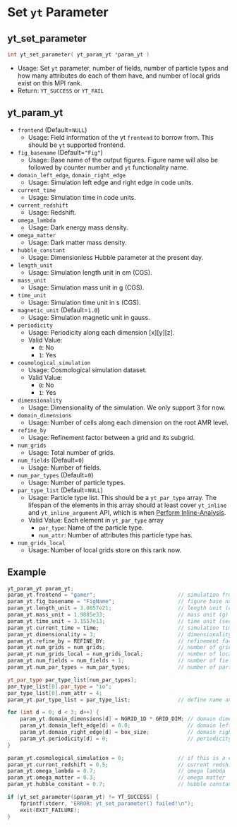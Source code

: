 # Set `yt` Parameter
## yt_set_parameter
```cpp
int yt_set_parameter( yt_param_yt *param_yt )
```
- Usage: Set `yt` parameter, number of fields, number of particle types and how many attributes do each of them have, and number of local grids exist on this MPI rank.
- Return: `YT_SUCCESS` or `YT_FAIL`

## yt_param_yt
- `frontend` (Default=`NULL`)
  - Usage: Field information of the yt `frontend` to borrow from. This should be `yt` supported frontend.
- `fig_basename` (Default=`"Fig"`)
  - Usage: Base name of the output figures. Figure name will also be followed by counter number and `yt` functionality name.
- `domain_left_edge`, `domain_right_edge`
  - Usage: Simulation left edge and right edge in code units.
- `current_time`
  - Usage: Simulation time in code units.
- `current_redshift`
  - Usage: Redshift.
- `omega_lambda`
  - Usage: Dark energy mass density.
- `omega_matter`
  - Usage: Dark matter mass density.
- `hubble_constant`
  - Usage: Dimensionless Hubble parameter at the present day.
- `length_unit`
  - Usage: Simulation length unit in cm (CGS).
- `mass_unit`
  - Usage: Simulation mass unit in g (CGS).
- `time_unit`
  - Usage: Simulation time unit in s (CGS).
- `magnetic_unit` (Default=`1.0`)
  - Usage: Simulation magnetic unit in gauss.
- `periodicity`
  - Usage: Periodicity along each dimension [x][y][z].
  - Valid Value:
    - `0`: No
    - `1`: Yes
- `cosmological_simulation`
  - Usage: Cosmological simulation dataset.
  - Valid Value:
    - `0`: No
    - `1`: Yes
- `dimensionality`
  - Usage: Dimensionality of the simulation. We only support 3 for now.
- `domain_dimensions`
  - Usage: Number of cells along each dimension on the root AMR level.
- `refine_by`
  - Usage: Refinement factor between a grid and its subgrid.
- `num_grids`
  - Usage: Total number of grids.
- `num_fields` (Default=`0`)
  - Usage: Number of fields.
- `num_par_types` (Default=`0`)
  - Usage: Number of particle types.
- `par_type_list` (Default=`NULL`)
  - Usage: Particle type list. This should be a `yt_par_type` array. The lifespan of the elements in this array should at least cover `yt_inline` and `yt_inline_argument` API, which is when [Perform Inline-Analysis](./PerformInlineAnalysis.md).
  - Valid Value: Each element in `yt_par_type` array
    - `par_type`: Name of the particle type.
    - `num_attr`: Number of attributes this particle type has. 
- `num_grids_local`
  - Usage: Number of local grids store on this rank now.

## Example
```cpp
yt_param_yt param_yt;
param_yt.frontend = "gamer";                          // simulation frontend that libyt borrows field info from
param_yt.fig_basename = "FigName";                    // figure base name (default=Fig)
param_yt.length_unit = 3.0857e21;                     // length unit (cm)
param_yt.mass_unit = 1.9885e33;                       // mass unit (g)
param_yt.time_unit = 3.1557e13;                       // time unit (sec)
param_yt.current_time = time;                         // simulation time in code units
param_yt.dimensionality = 3;                          // dimensionality, support 3 only
param_yt.refine_by = REFINE_BY;                       // refinement factor between a grid and its subgrid
param_yt.num_grids = num_grids;                       // number of grids
param_yt.num_grids_local = num_grids_local;           // number of local grids
param_yt.num_fields = num_fields + 1;                 // number of fields, addition one for derived field demo
param_yt.num_par_types = num_par_types;               // number of particle types

yt_par_type par_type_list[num_par_types];
par_type_list[0].par_type = "io";
par_type_list[0].num_attr = 4;
param_yt.par_type_list = par_type_list;               // define name and number of attributes in each particle

for (int d = 0; d < 3; d++) {
    param_yt.domain_dimensions[d] = NGRID_1D * GRID_DIM; // domain dimensions in [x][y][z]
    param_yt.domain_left_edge[d] = 0.0;                  // domain left edge in [x][y][z]
    param_yt.domain_right_edge[d] = box_size;            // domain right edge in [x][y][z]
    param_yt.periodicity[d] = 0;                         // periodicity in [x][y][z]
}

param_yt.cosmological_simulation = 0;                 // if this is a cosmological simulation or not, 0 for false
param_yt.current_redshift = 0.5;                      // current redshift
param_yt.omega_lambda = 0.7;                          // omega lambda
param_yt.omega_matter = 0.3;                          // omega matter
param_yt.hubble_constant = 0.7;                       // hubble constant

if (yt_set_parameter(&param_yt) != YT_SUCCESS) {
    fprintf(stderr, "ERROR: yt_set_parameter() failed!\n");
    exit(EXIT_FAILURE);
}
```
